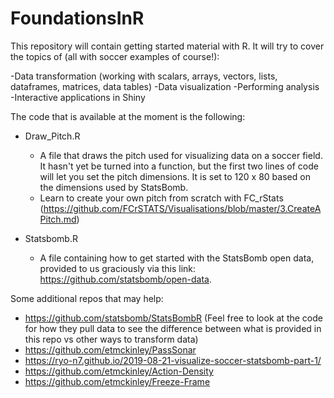 # FoundationsInR
This repository will contain getting started material with R. It will try to cover the topics of (all with soccer examples of course!): 

-Data transformation (working with scalars, arrays, vectors, lists, dataframes, matrices, data tables) 
-Data visualization
-Performing analysis 
-Interactive applications in Shiny

The code that is available at the moment is the following:
* Draw_Pitch.R
  * A file that draws the pitch used for visualizing data on a soccer field. It hasn't yet be turned into a function, but the first two  lines of code will let you set the pitch dimensions. It is set to 120 x 80 based on the dimensions used by StatsBomb. 
  * Learn to create your own pitch from scratch with FC_rStats (https://github.com/FCrSTATS/Visualisations/blob/master/3.CreateAPitch.md)
  
* Statsbomb.R
  * A file containing how to get started with the StatsBomb open data, provided to us graciously via this link: https://github.com/statsbomb/open-data. 
  

Some additional repos that may help: 
  * https://github.com/statsbomb/StatsBombR (Feel free to look at the code for how they pull data to see the difference between what is provided in this repo vs other ways to transform data)
  * https://github.com/etmckinley/PassSonar
  * https://ryo-n7.github.io/2019-08-21-visualize-soccer-statsbomb-part-1/
  * https://github.com/etmckinley/Action-Density
  * https://github.com/etmckinley/Freeze-Frame
